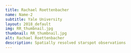 ```yaml
---
title: Rachael Roettenbacher
name: Name-2
subtitle: Yale University
layout: 2018_default
img: RR_thumbnail.jpg
thumbnail: RR_thumbnail.jpg
alt: Rachael Roettenbacher
description: Spatially resolved starspot observations
---
```

